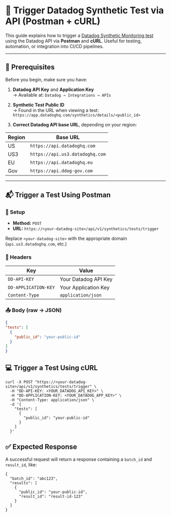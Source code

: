 # 🚀 Trigger Datadog Synthetic Test via API (Postman + cURL)

This guide explains how to trigger a [Datadog Synthetic Monitoring test](https://docs.datadoghq.com/synthetics/) using the Datadog API via **Postman** and **cURL**. Useful for testing, automation, or integration into CI/CD pipelines.

---

## 🔐 Prerequisites

Before you begin, make sure you have:

1. **Datadog API Key** and **Application Key**  
   → Available at: `Datadog → Integrations → APIs`

2. **Synthetic Test Public ID**  
   → Found in the URL when viewing a test: `https://app.datadoghq.com/synthetics/details/<public_id>`


3. **Correct Datadog API base URL**, depending on your region:

| Region | Base URL |
|--------|----------|
| US     | `https://api.datadoghq.com` |
| US3    | `https://api.us3.datadoghq.com` |
| EU     | `https://api.datadoghq.eu` |
| Gov    | `https://api.ddog-gov.com` |

---

## 📬 Trigger a Test Using Postman

### 🔧 Setup

- **Method:** `POST`
- **URL:**  `https://<your-datadog-site>/api/v1/synthetics/tests/trigger`

Replace `<your-datadog-site>` with the appropriate domain (`api.us3.datadoghq.com`, etc.)

### 🧾 Headers

| Key                 | Value                  |
|---------------------|------------------------|
| `DD-API-KEY`        | Your Datadog API Key   |
| `DD-APPLICATION-KEY`| Your Application Key   |
| `Content-Type`      | `application/json`     |

### 📤 Body (raw → JSON)

```json
{
"tests": [
  {
    "public_id": "your-public-id"
  }
]
}
```

## 💻 Trigger a Test Using cURL

```
curl -X POST "https://<your-datadog-site>/api/v1/synthetics/tests/trigger" \
  -H "DD-API-KEY: <YOUR_DATADOG_API_KEY>" \
  -H "DD-APPLICATION-KEY: <YOUR_DATADOG_APP_KEY>" \
  -H "Content-Type: application/json" \
  -d '{
    "tests": [
      {
        "public_id": "your-public-id"
      }
    ]
  }'
```

## ✅ Expected Response

A successful request will return a response containing a `batch_id` and `result_id`, like:
```
{
  "batch_id": "abc123",
  "results": [
    {
      "public_id": "your-public-id",
      "result_id": "result-id-123"
    }
  ]
}
```
